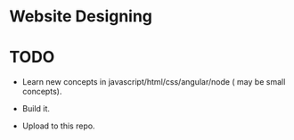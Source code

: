 # Website Designing

# TODO

- Learn new concepts in javascript/html/css/angular/node ( may be small concepts).
 
- Build it.
 
- Upload to this repo.
